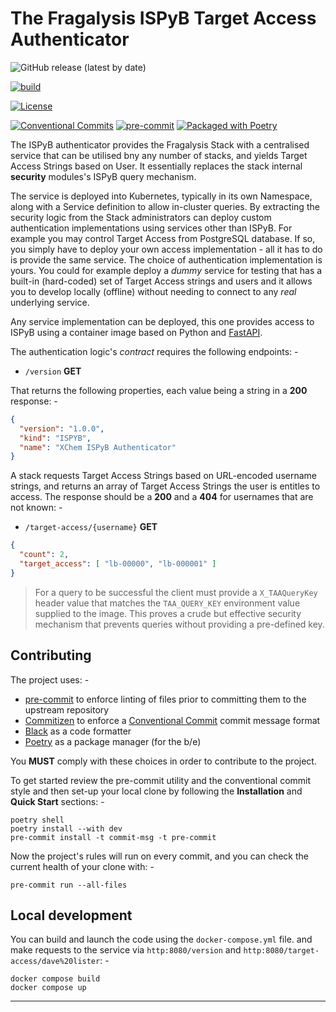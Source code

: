 # The Fragalysis ISPyB Target Access Authenticator

![GitHub release (latest by date)](https://img.shields.io/github/v/release/xchem/fragalysis-ispyb-target-access-authenticator)

[![build](https://github.com/xchem/fragalysis-ispyb-target-access-authenticator/actions/workflows/build.yaml/badge.svg)](https://github.com/xchem/fragalysis-ispyb-target-access-authenticator/actions/workflows/build.yaml)

[![License](http://img.shields.io/badge/license-Apache%202.0-blue.svg?style=flat)](https://github.com/xchem/fragalysis-ispyb-target-access-authenticator/blob/master/LICENSE.txt)

[![Conventional Commits](https://img.shields.io/badge/Conventional%20Commits-1.0.0-yellow.svg)](https://conventionalcommits.org)
[![pre-commit](https://img.shields.io/badge/pre--commit-enabled-brightgreen?logo=pre-commit&logoColor=white)](https://github.com/pre-commit/pre-commit)
[![Packaged with Poetry](https://img.shields.io/badge/packaging-poetry-cyan.svg)](https://python-poetry.org/)

The ISPyB authenticator provides the Fragalysis Stack with a centralised service that
can be utilised bny any number of stacks, and yields Target Access Strings based on User.
It essentially replaces the stack internal **security** modules's ISPyB query mechanism.

The service is deployed into Kubernetes, typically in its own Namespace, along
with a Service definition to allow in-cluster queries. By extracting the security
logic from the Stack administrators can deploy custom authentication implementations
using services other than ISPyB. For example you may control Target Access from
PostgreSQL database. If so, you simply have to deploy your own access implementation -
all it has to do is provide the same service. The choice of authentication
implementation is yours. You could for example  deploy a _dummy_ service for testing that
has a built-in (hard-coded) set of Target Access strings and users and it allows
you to develop locally (offline) without needing to connect to any _real_
underlying service.

Any service implementation can be deployed, this one provides access to ISPyB
using a container image based on Python and [FastAPI].

The authentication logic's _contract_ requires the following endpoints: -

-   `/version` **GET**

That returns the following properties, each value being a string in a **200** response: -

```json
{
  "version": "1.0.0",
  "kind": "ISPYB",
  "name": "XChem ISPyB Authenticator"
}
```

A stack requests Target Access Strings based on URL-encoded username strings,
and returns an array of Target Access Strings the user is entitles to access.
The response should be a **200** and a **404** for usernames
that are not known: -

-   `/target-access/{username}` **GET**

```json
{
  "count": 2,
  "target_access": [ "lb-00000", "lb-000001" ]
}
```

>   For a query to be successful the client must provide a `X_TAAQueryKey` header value
    that matches the `TAA_QUERY_KEY` environment value supplied to the image.
    This proves a crude but effective security mechanism that prevents queries without
    providing a pre-defined key.

## Contributing
The project uses: -

- [pre-commit] to enforce linting of files prior to committing them to the
  upstream repository
- [Commitizen] to enforce a [Conventional Commit] commit message format
- [Black] as a code formatter
- [Poetry] as a package manager (for the b/e)

You **MUST** comply with these choices in order to  contribute to the project.

To get started review the pre-commit utility and the conventional commit style
and then set-up your local clone by following the **Installation** and
**Quick Start** sections: -

    poetry shell
    poetry install --with dev
    pre-commit install -t commit-msg -t pre-commit

Now the project's rules will run on every commit, and you can check the
current health of your clone with: -

    pre-commit run --all-files

## Local development
You can build and launch the code using the `docker-compose.yml` file.
and make requests to the service via `http:8080/version`
and `http:8080/target-access/dave%20lister`: -

    docker compose build
    docker compose up

---

[black]: https://black.readthedocs.io/en/stable
[commitizen]: https://commitizen-tools.github.io/commitizen/
[conventional commit]: https://www.conventionalcommits.org/en/v1.0.0/
[fastapi]: https://fastapi.tiangolo.com
[poetry]: https://python-poetry.org
[pre-commit]: https://pre-commit.com
